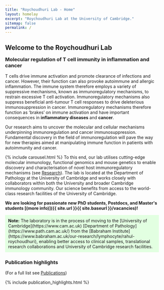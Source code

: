```yaml
---
title: "Roychoudhuri Lab - Home"
layout: homelay
excerpt: "Roychoudhuri Lab at the University of Cambridge."
sitemap: false
permalink: /
---
```


<h2 style="margin-bottom:6px">Welcome to the Roychoudhuri Lab</h2>
<h3 style="margin-top:16px">Molecular regulation of T cell immunity in inflammation and cancer</h3>
<!--<h3 style="margin-top:16px">Immune regulation in inflammation and cancer</h3>-->
<!--h3 style="margin-top:16px">T cell tolerance and cancer immunosuppression</h3>-->
<!--<h3 style="margin-top:16px">Immunoregulation and cancer immunosuppression</h3>-->

T cells drive immune activation and promote clearance of infections and cancer. However, their function can also provoke autoimmune and allergic inflammation. The immune system therefore employs a variety of suppressive mechanisms, known as immunoregulatory mechanisms, to restrain excessive T cell activation. Immunoregulatory mechanisms also suppress beneficial anti-tumour T cell responses to drive deleterious immunosuppression in cancer. Immunoregulatory mechanisms therefore function as ‘brakes’ on immune activation and have important consequences in **inflammatory diseases** and **cancer**.

Our research aims to uncover the molecular and cellular mechanisms underpinning immunoregulation and cancer immunosuppression. Fundamental discovery in the field of immunoregulation will pave the way for new therapies aimed at manipulating immune function in patients with autoimmunity and cancer.

{% include carousel.html %}
To this end, our lab utilises cutting-edge molecular immunology, functional genomics and mouse genetics to enable discovery and characterisation of novel host immunoregulatory mechanisms (see [Research](research)). The lab is located at the Department of Pathology at the University of Cambridge and works closely with collaborators within both the University and broader Cambridge immunology community. Our science benefits from access to the world-class research facilities of the University of Cambridge.

 **We are looking for passionate new PhD students, Postdocs, and Master's students [(more info)]({{ site.url }}{{ site.baseurl }}/vacancies)!**
  
<p style="background-color: #E2FFE1; padding: 10px;"><b>Note:</b> The laboratory is in the process of moving to the [University of Cambridge](https://www.cam.ac.uk) [Department of Pathology](https://www.path.cam.ac.uk/) from the [Babraham Institute](https://www.babraham.ac.uk/our-research/lymphocyte/rahul-roychoudhuri), enabling better access to clinical samples, translational research collaborations and University of Cambridge research facilities.</p>
  
### Publication highlights
(For a full list see [Publications](publications))
<div id="gridid">
{% include publication_highlights.html %}
</div>
<p> &nbsp; </p>

